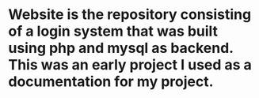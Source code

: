 # Website is the repository consisting of a login system that was built using php and mysql as backend. This was an early project I used as a documentation for my project.
